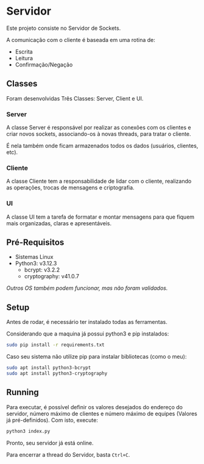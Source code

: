 # Servidor

Este projeto consiste no Servidor de Sockets.

A comunicação com o cliente é baseada em uma rotina de:

 - Escrita
 - Leitura
 - Confirmação/Negação

## Classes 

Foram desenvolvidas Três Classes: Server, Client e UI.

### Server

A classe Server é responsável por realizar as conexões com os clientes e criar novos sockets, associando-os à novas threads, para tratar o cliente.

É nela também onde ficam armazenados todos os dados (usuários, clientes, etc).

### Cliente

A classe Cliente tem a responsabilidade de lidar com o cliente, realizando as operações, trocas de mensagens e criptografia.

### UI

A classe UI tem a tarefa de formatar e montar mensagens para que fiquem mais organizadas, claras e apresentáveis.

## Pré-Requisitos
 
 - Sistemas Linux
 - Python3: v3.12.3
    - bcrypt: v3.2.2
    - cryptography: v41.0.7

*Outros OS também podem funcionar, mas não foram validados.*

## Setup

Antes de rodar, é necessário ter instalado todas as ferramentas.

Considerando que a maquina já possui python3 e pip instalados:

```bash
sudo pip install -r requirements.txt
```

Caso seu sistema não utilize pip para instalar bibliotecas (como o meu):

```bash
sudo apt install python3-bcrypt
sudo apt install python3-cryptography
```

## Running

Para executar, é possível definir os valores desejados do endereço do servidor, número máximo de clientes e número máximo de equipes (Valores já pré-definidos). Com isto, execute:

```bash
python3 index.py
```

Pronto, seu servidor já está online.

Para encerrar a thread do Servidor, basta `Ctrl+C`.
